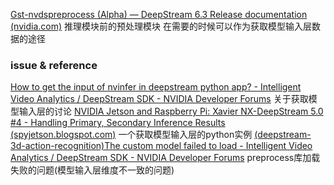 [Gst-nvdspreprocess (Alpha) — DeepStream 6.3 Release documentation (nvidia.com)](https://docs.nvidia.com/metropolis/deepstream/dev-guide/text/DS_plugin_gst-nvdspreprocess.html)
推理模块前的预处理模块
在需要的时候可以作为获取模型输入层数据的途径
### issue & reference
[How to get the input of nvinfer in deepstream python app? - Intelligent Video Analytics / DeepStream SDK - NVIDIA Developer Forums](https://forums.developer.nvidia.com/t/how-to-get-the-input-of-nvinfer-in-deepstream-python-app/214559)
关于获取模型输入层的讨论
[NVIDIA Jetson and Raspberry Pi: Xavier NX-DeepStream 5.0 #4 - Handling Primary, Secondary Inference Results (spyjetson.blogspot.com)](https://spyjetson.blogspot.com/2020/08/xavier-nx-deepstream-50-4-handling.html)
一个获取模型输入层的python实例
[(deepstream-3d-action-recognition)The custom model failed to load - Intelligent Video Analytics / DeepStream SDK - NVIDIA Developer Forums](https://forums.developer.nvidia.com/t/deepstream-3d-action-recognition-the-custom-model-failed-to-load/264140)
preprocess库加载失败的问题(模型输入层维度不一致的问题)

